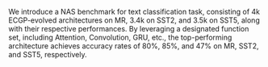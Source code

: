 We introduce a NAS benchmark for text classification task, consisting of 4k ECGP-evolved architectures on MR, 3.4k on SST2, and 3.5k on SST5, 
along with their respective performances. By leveraging a designated function set, including Attention, Convolution, GRU, etc., 
the top-performing architecture achieves accuracy rates of 80%, 85%, and 47% on MR, SST2, and SST5, respectively.

